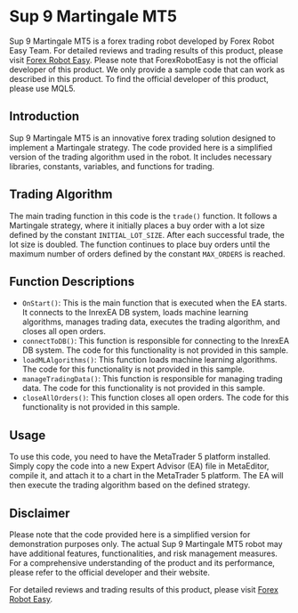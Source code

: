 # Sup 9 Martingale MT5

Sup 9 Martingale MT5 is a forex trading robot developed by Forex Robot Easy Team. For detailed reviews and trading results of this product, please visit [Forex Robot Easy](https://forexroboteasy.com/forex-robot-review/sup-9-martingale-mt5-review-an-innovative-forex-trading-solution/). Please note that ForexRobotEasy is not the official developer of this product. We only provide a sample code that can work as described in this product. To find the official developer of this product, please use MQL5.

## Introduction
Sup 9 Martingale MT5 is an innovative forex trading solution designed to implement a Martingale strategy. The code provided here is a simplified version of the trading algorithm used in the robot. It includes necessary libraries, constants, variables, and functions for trading.

## Trading Algorithm
The main trading function in this code is the `trade()` function. It follows a Martingale strategy, where it initially places a buy order with a lot size defined by the constant `INITIAL_LOT_SIZE`. After each successful trade, the lot size is doubled. The function continues to place buy orders until the maximum number of orders defined by the constant `MAX_ORDERS` is reached.

## Function Descriptions
- `OnStart()`: This is the main function that is executed when the EA starts. It connects to the InrexEA DB system, loads machine learning algorithms, manages trading data, executes the trading algorithm, and closes all open orders.
- `connectToDB()`: This function is responsible for connecting to the InrexEA DB system. The code for this functionality is not provided in this sample.
- `loadMLAlgorithms()`: This function loads machine learning algorithms. The code for this functionality is not provided in this sample.
- `manageTradingData()`: This function is responsible for managing trading data. The code for this functionality is not provided in this sample.
- `closeAllOrders()`: This function closes all open orders. The code for this functionality is not provided in this sample.

## Usage
To use this code, you need to have the MetaTrader 5 platform installed. Simply copy the code into a new Expert Advisor (EA) file in MetaEditor, compile it, and attach it to a chart in the MetaTrader 5 platform. The EA will then execute the trading algorithm based on the defined strategy.

## Disclaimer
Please note that the code provided here is a simplified version for demonstration purposes only. The actual Sup 9 Martingale MT5 robot may have additional features, functionalities, and risk management measures. For a comprehensive understanding of the product and its performance, please refer to the official developer and their website.

For detailed reviews and trading results of this product, please visit [Forex Robot Easy](https://forexroboteasy.com/forex-robot-review/sup-9-martingale-mt5-review-an-innovative-forex-trading-solution/).
